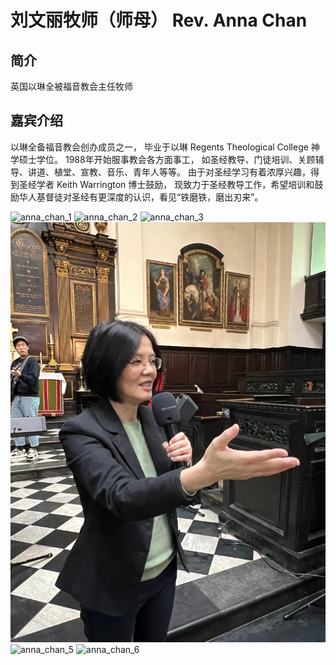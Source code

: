 # 刘文丽牧师（师母） Rev. Anna Chan

## 简介
英国以琳全被福音教会主任牧师

## 嘉宾介绍
以琳全备福音教会创办成员之一，
毕业于以琳 Regents Theological College 神学硕士学位。
1988年开始服事教会各方面事工，
如圣经教导、门徒培训、关顾辅导、讲道、植堂、宣教、音乐、青年人等等。
由于对圣经学习有着浓厚兴趣，得到圣经学者 Keith Warrington 博士鼓励，
现致力于圣经教导工作，希望培训和鼓励华人基督徒对圣经有更深度的认识，看见“铁磨铁，磨出刃来”。

[//]: # (photos)
![anna_chan_1](anna_chan_1.jpg)
![anna_chan_2](anna_chan_2.jpg)
![anna_chan_3](anna_chan_3.jpg)
![anna_chan_4](anna_chan_4.jpg)
![anna_chan_5](anna_chan_5.jpg)
![anna_chan_6](anna_chan_6.jpg)
